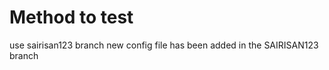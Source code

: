 # Method to test

 use sairisan123 branch
 new config file has been added in the SAIRISAN123 branch
